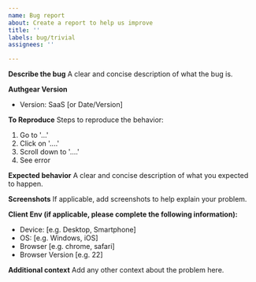 ```yaml
---
name: Bug report
about: Create a report to help us improve
title: ''
labels: bug/trivial
assignees: ''

---
```


**Describe the bug**
A clear and concise description of what the bug is.

**Authgear Version**
 - Version: SaaS [or Date/Version]

**To Reproduce**
Steps to reproduce the behavior:
1. Go to '...'
2. Click on '....'
3. Scroll down to '....'
4. See error

**Expected behavior**
A clear and concise description of what you expected to happen.

**Screenshots**
If applicable, add screenshots to help explain your problem.

**Client Env (if applicable, please complete the following information):**
 - Device: [e.g. Desktop, Smartphone]
 - OS: [e.g. Windows, iOS]
 - Browser [e.g. chrome, safari]
 - Browser Version [e.g. 22]

**Additional context**
Add any other context about the problem here.
